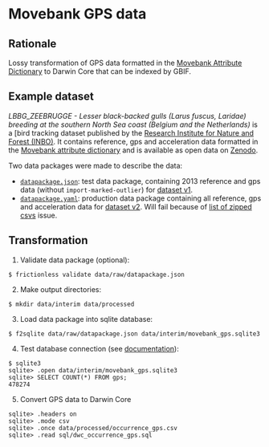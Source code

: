# Movebank GPS data

## Rationale

Lossy transformation of GPS data formatted in the [Movebank Attribute Dictionary](https://www.movebank.org/node/2381) to Darwin Core that can be indexed by GBIF.

## Example dataset

_LBBG_ZEEBRUGGE - Lesser black-backed gulls (Larus fuscus, Laridae) breeding at the southern North Sea coast (Belgium and the Netherlands)_ is a [bird tracking dataset published by the [Research Institute for Nature and Forest (INBO)](https://www.inbo.be/en). It contains reference, gps and acceleration data formatted in the [Movebank attribute dictionary](http://vocab.nerc.ac.uk/collection/MVB/current/) and is available as open data on [Zenodo](https://doi.org/10.5281/zenodo.3540799).

Two data packages were made to describe the data:

- [`datapackage.json`](data/raw/datapackage.json): test data package, containing 2013 reference and gps data (without `import-marked-outlier`) for [dataset v1](https://doi.org/10.5281/zenodo.3540800).
- [`datapackage.yaml`](data/raw/datapackage.yaml): production data package containing all reference, gps and acceleration data for [dataset v2](https://doi.org/10.5281/zenodo.3968687). Will fail because of [list of zipped csvs](https://github.com/frictionlessdata/frictionless-py/issues/444) issue.

## Transformation

1. Validate data package (optional):

```
$ frictionless validate data/raw/datapackage.json
```

2. Make output directories:

```
$ mkdir data/interim data/processed
```

3. Load data package into sqlite database:

```
$ f2sqlite data/raw/datapackage.json data/interim/movebank_gps.sqlite3
```

4. Test database connection (see [documentation](https://sqlite.org/cli.html)):

```
$ sqlite3
sqlite> .open data/interim/movebank_gps.sqlite3
sqlite> SELECT COUNT(*) FROM gps;
478274
```

5. Convert GPS data to Darwin Core

```
sqlite> .headers on
sqlite> .mode csv
sqlite> .once data/processed/occurrence_gps.csv
sqlite> .read sql/dwc_occurrence_gps.sql
```
